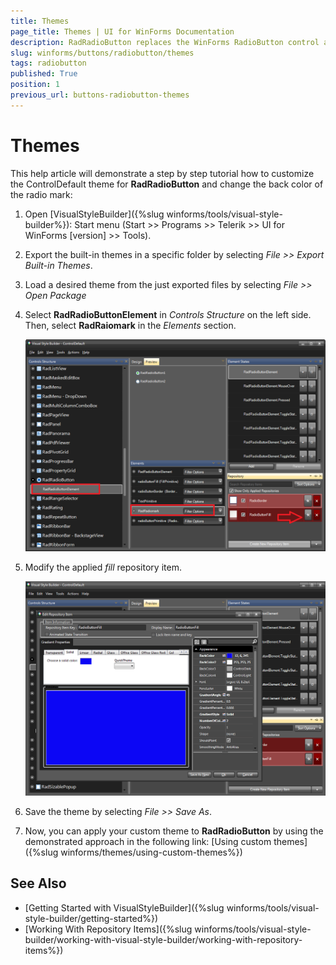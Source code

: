 ```yaml
---
title: Themes
page_title: Themes | UI for WinForms Documentation
description: RadRadioButton replaces the WinForms RadioButton control and adds robust data binding, state management, and design options. 
slug: winforms/buttons/radiobutton/themes
tags: radiobutton
published: True
position: 1
previous_url: buttons-radiobutton-themes
---
```


# Themes

This help article will demonstrate a step by step tutorial how to customize the ControlDefault theme for __RadRadioButton__ and change the back color of the radio mark:

1. Open [VisualStyleBuilder]({%slug winforms/tools/visual-style-builder%}): Start menu (Start >> Programs >> Telerik >> UI for WinForms [version] >> Tools).

1. Export the built-in themes in a specific folder by selecting *File >> Export Built-in Themes*.

1. Load a desired theme from the just exported files by selecting *File >> Open Package*

1. Select __RadRadioButtonElement__ in *Controls Structure* on the left side. Then, select __RadRaiomark__ in the *Elements* section.

	![radiobutton-customizing-appearance-themes 001](images/radiobutton-customizing-appearance-themes001.png)

1. Modify the applied *fill* repository item. 

	![radiobutton-customizing-appearance-themes 002](images/radiobutton-customizing-appearance-themes002.png)

1. Save the theme by selecting *File >> Save As*.

1. Now, you can apply your custom theme to __RadRadioButton__ by using the demonstrated approach in the following link: [Using custom themes]({%slug winforms/themes/using-custom-themes%})

## See Also

* [Getting Started with VisualStyleBuilder]({%slug winforms/tools/visual-style-builder/getting-started%})
* [Working With Repository Items]({%slug winforms/tools/visual-style-builder/working-with-visual-style-builder/working-with-repository-items%})
